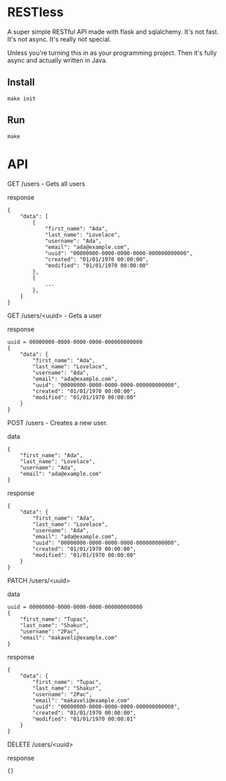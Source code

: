# RESTless

A super simple RESTful API made with flask and sqlalchemy.
It's not fast. It's not async. It's really not special.

Unless you're turning this in as your programming project.
Then it's fully async and actually written in Java.

## Install

    make init

## Run

    make

# API

GET     /users - Gets all users

response

    {
        "data": [
            {
                "first_name": "Ada",
                "last_name": "Lovelace",
                "username": "Ada",
                "email": "ada@example.com",
                "uuid": "00000000-0000-0000-0000-000000000000",
                "created": "01/01/1970 00:00:00",
                "modified": "01/01/1970 00:00:00"
            },
            {
                ...
            },
        ]
    }

GET     /users/\<uuid> - Gets a user

response

    uuid = 00000000-0000-0000-0000-000000000000
    {
        "data": {
            "first_name": "Ada",
            "last_name": "Lovelace",
            "username": "Ada",
            "email": "ada@example.com",
            "uuid": "00000000-0000-0000-0000-000000000000",
            "created": "01/01/1970 00:00:00",
            "modified": "01/01/1970 00:00:00"
        }
    }

POST    /users - Creates a new user.

data

    {
        "first_name": "Ada",
        "last_name": "Lovelace",
        "username": "Ada",
        "email": "ada@example.com"
    }

response

    {
        "data": {
            "first_name": "Ada",
            "last_name": "Lovelace",
            "username": "Ada",
            "email": "ada@example.com",
            "uuid": "00000000-0000-0000-0000-000000000000",
            "created": "01/01/1970 00:00:00",
            "modified": "01/01/1970 00:00:00"
        }
    }

PATCH /users/\<uuid>

data

    uuid = 00000000-0000-0000-0000-000000000000
    {
        "first_name": "Tupac",
        "last_name": "Shakur",
        "username": "2Pac",
        "email": "makaveli@example.com"
    }

response

    {
        "data": {
            "first_name": "Tupac",
            "last_name": "Shakur",
            "username": "2Pac",
            "email": "makaveli@example.com"
            "uuid": "00000000-0000-0000-0000-000000000000",
            "created": "01/01/1970 00:00:00",
            "modified": "01/01/1970 00:00:01"
        }
    }

DELETE /users/\<uuid>

response

    {}

